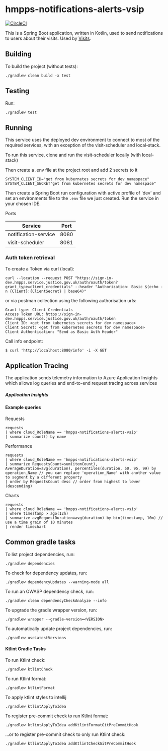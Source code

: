 # hmpps-notifications-alerts-vsip

[![CircleCI](https://circleci.com/gh/ministryofjustice/hmpps-notifications-alerts-vsip/tree/main.svg?style=shield)](https://app.circleci.com/pipelines/github/ministryofjustice/hmpps-notifications-alerts-vsip)

This is a Spring Boot application, written in Kotlin, used to send notifications to users about their visits. Used by [Visits](https://developer-portal.hmpps.service.justice.gov.uk/products/v-isit-someone-in-prison-v-si-p-2).

## Building

To build the project (without tests):
```
./gradlew clean build -x test
```

## Testing

Run:
```
./gradlew test 
```

## Running

This service uses the deployed dev environment to connect to most of the required services,
with an exception of the visit-scheduler and local-stack.

To run this service, clone and run the visit-scheduler locally (with local-stack) 

Then create a .env file at the project root and add 2 secrets to it
```
SYSTEM_CLIENT_ID="get from kubernetes secrets for dev namespace"
SYSTEM_CLIENT_SECRET"get from kubernetes secrets for dev namespace"
```

Then create a Spring Boot run configuration with active profile of 'dev' and set an environments file to the
`.env` file we just created. Run the service in your chosen IDE.

Ports

| Service             | Port |  
|---------------------|------|
| notification-service| 8080 |
| visit-scheduler     | 8081 |

### Auth token retrieval

To create a Token via curl (local):
```
curl --location --request POST "https://sign-in-dev.hmpps.service.justice.gov.uk/auth/oauth/token?grant_type=client_credentials" --header "Authorization: Basic $(echo -n {Client}:{ClientSecret} | base64)"
```

or via postman collection using the following authorisation urls:
```
Grant type: Client Credentials
Access Token URL: https://sign-in-dev.hmpps.service.justice.gov.uk/auth/oauth/token
Client ID: <get from kubernetes secrets for dev namespace>
Client Secret: <get from kubernetes secrets for dev namespace>
Client Authentication: "Send as Basic Auth Header"
```

Call info endpoint:
```
$ curl 'http://localhost:8080/info' -i -X GET
```

## Application Tracing
The application sends telemetry information to Azure Application Insights which allows log queries and end-to-end request tracing across services

##### Application Insights
#### Example queries

Requests
```azure
requests 
| where cloud_RoleName == 'hmpps-notifications-alerts-vsip' 
| summarize count() by name
```

Performance
```azure
requests
| where cloud_RoleName == 'hmpps-notifications-alerts-vsip' 
| summarize RequestsCount=sum(itemCount), AverageDuration=avg(duration), percentiles(duration, 50, 95, 99) by operation_Name // you can replace 'operation_Name' with another value to segment by a different property
| order by RequestsCount desc // order from highest to lower (descending)
```

Charts
```azure
requests
| where cloud_RoleName == 'hmpps-notifications-alerts-vsip' 
| where timestamp > ago(12h) 
| summarize avgRequestDuration=avg(duration) by bin(timestamp, 10m) // use a time grain of 10 minutes
| render timechart
```

## Common gradle tasks

To list project dependencies, run:

```
./gradlew dependencies
``` 

To check for dependency updates, run:
```
./gradlew dependencyUpdates --warning-mode all
```

To run an OWASP dependency check, run:
```
./gradlew clean dependencyCheckAnalyze --info
```

To upgrade the gradle wrapper version, run:
```
./gradlew wrapper --gradle-version=<VERSION>
```

To automatically update project dependencies, run:
```
./gradlew useLatestVersions
```

#### Ktlint Gradle Tasks

To run Ktlint check:
```
./gradlew ktlintCheck
```

To run Ktlint format:
```
./gradlew ktlintFormat
```

To apply ktlint styles to intellij
```
./gradlew ktlintApplyToIdea
```

To register pre-commit check to run Ktlint format:
```
./gradlew ktlintApplyToIdea addKtlintFormatGitPreCommitHook 
```

...or to register pre-commit check to only run Ktlint check:
```
./gradlew ktlintApplyToIdea addKtlintCheckGitPreCommitHook
```